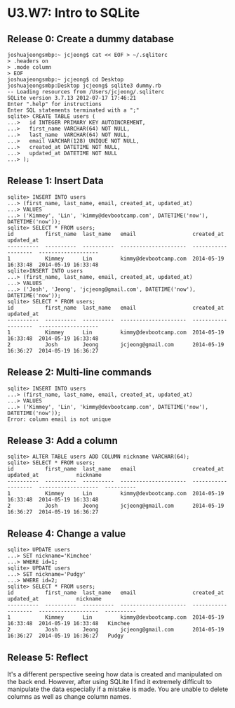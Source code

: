 # U3.W7: Intro to SQLite

## Release 0: Create a dummy database

    joshuajeongsmbp:~ jcjeong$ cat << EOF > ~/.sqliterc
    > .headers on
    > .mode column
    > EOF
    joshuajeongsmbp:~ jcjeong$ cd Desktop
    joshuajeongsmbp:Desktop jcjeong$ sqlite3 dummy.rb
    -- Loading resources from /Users/jcjeong/.sqliterc
    SQLite version 3.7.13 2012-07-17 17:46:21
    Enter ".help" for instructions
    Enter SQL statements terminated with a ";"
    sqlite> CREATE TABLE users (
    ...>   id INTEGER PRIMARY KEY AUTOINCREMENT,
    ...>   first_name VARCHAR(64) NOT NULL,
    ...>   last_name  VARCHAR(64) NOT NULL,
    ...>   email VARCHAR(128) UNIQUE NOT NULL,
    ...>   created_at DATETIME NOT NULL,
    ...>   updated_at DATETIME NOT NULL
    ...> );


## Release 1: Insert Data 

    sqlite> INSERT INTO users
    ...> (first_name, last_name, email, created_at, updated_at)
    ...> VALUES
    ...> ('Kimmey', 'Lin', 'kimmy@devbootcamp.com', DATETIME('now'), DATETIME('now'));
    sqlite> SELECT * FROM users;
    id          first_name  last_name   email                  created_at           updated_at         
    ----------  ----------  ----------  ---------------------  -------------------  -------------------
    1           Kimmey      Lin         kimmy@devbootcamp.com  2014-05-19 16:33:48  2014-05-19 16:33:48
    sqlite>INSERT INTO users
    ...> (first_name, last_name, email, created_at, updated_at)
    ...> VALUES
    ...> ('Josh', 'Jeong', 'jcjeong@gmail.com', DATETIME('now'), DATETIME('now'));
    sqlite> SELECT * FROM users;
    id          first_name  last_name   email                  created_at           updated_at         
    ----------  ----------  ----------  ---------------------  -------------------  -------------------
    1           Kimmey      Lin         kimmy@devbootcamp.com  2014-05-19 16:33:48  2014-05-19 16:33:48
    2           Josh        Jeong       jcjeong@gmail.com      2014-05-19 16:36:27  2014-05-19 16:36:27


## Release 2: Multi-line commands

    sqlite> INSERT INTO users
    ...> (first_name, last_name, email, created_at, updated_at)
    ...> VALUES
    ...> ('Kimmey', 'Lin', 'kimmy@devbootcamp.com', DATETIME('now'), DATETIME('now'));
    Error: column email is not unique

## Release 3: Add a column

    sqlite> ALTER TABLE users ADD COLUMN nickname VARCHAR(64);
    sqlite> SELECT * FROM users;
    id          first_name  last_name   email                  created_at           updated_at            nickname  
    ----------  ----------  ----------  ---------------------  -------------------  -------------------  ----------  
    1           Kimmey      Lin         kimmy@devbootcamp.com  2014-05-19 16:33:48  2014-05-19 16:33:48                 
    2           Josh        Jeong       jcjeong@gmail.com      2014-05-19 16:36:27  2014-05-19 16:36:27                      
## Release 4: Change a value

    sqlite> UPDATE users
    ...> SET nickname='Kimchee'
    ...> WHERE id=1;
    sqlite> UPDATE users
    ...> SET nickname='Pudgy'
    ...> WHERE id=2;
    sqlite> SELECT * FROM users;
    id          first_name  last_name   email                  created_at           updated_at            nickname  
    ----------  ----------  ----------  ---------------------  -------------------  -------------------  ----------  
    1           Kimmey      Lin         kimmy@devbootcamp.com  2014-05-19 16:33:48  2014-05-19 16:33:48   Kimchee   
    2           Josh        Jeong       jcjeong@gmail.com      2014-05-19 16:36:27  2014-05-19 16:36:27   Pudgy                  

## Release 5: Reflect
It's a different perspective seeing how data is created and manipulated on the back end. However, after using SQLite I find it extremely difficult to manipulate the data especially if a mistake is made. You are unable to delete columns as well as change column names.


